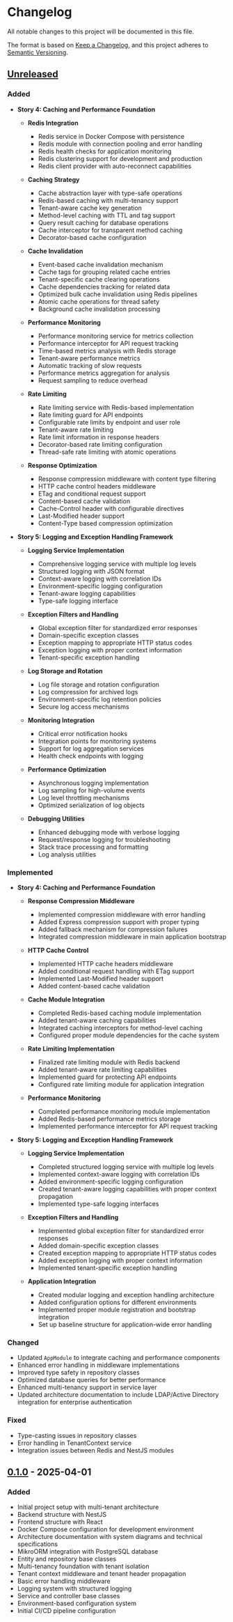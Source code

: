 # Changelog

All notable changes to this project will be documented in this file.

The format is based on [Keep a Changelog](https://keepachangelog.com/en/1.0.0/),
and this project adheres to [Semantic Versioning](https://semver.org/spec/v2.0.0.html).

## [Unreleased]

### Added

- **Story 4: Caching and Performance Foundation**
  - **Redis Integration**
    - Redis service in Docker Compose with persistence
    - Redis module with connection pooling and error handling
    - Redis health checks for application monitoring
    - Redis clustering support for development and production
    - Redis client provider with auto-reconnect capabilities

  - **Caching Strategy**
    - Cache abstraction layer with type-safe operations
    - Redis-based caching with multi-tenancy support
    - Tenant-aware cache key generation
    - Method-level caching with TTL and tag support
    - Query result caching for database operations
    - Cache interceptor for transparent method caching
    - Decorator-based cache configuration

  - **Cache Invalidation**
    - Event-based cache invalidation mechanism
    - Cache tags for grouping related cache entries
    - Tenant-specific cache clearing operations
    - Cache dependencies tracking for related data
    - Optimized bulk cache invalidation using Redis pipelines
    - Atomic cache operations for thread safety
    - Background cache invalidation processing

  - **Performance Monitoring**
    - Performance monitoring service for metrics collection
    - Performance interceptor for API request tracking
    - Time-based metrics analysis with Redis storage
    - Tenant-aware performance metrics
    - Automatic tracking of slow requests
    - Performance metrics aggregation for analysis
    - Request sampling to reduce overhead

  - **Rate Limiting**
    - Rate limiting service with Redis-based implementation
    - Rate limiting guard for API endpoints
    - Configurable rate limits by endpoint and user role
    - Tenant-aware rate limiting
    - Rate limit information in response headers
    - Decorator-based rate limiting configuration
    - Thread-safe rate limiting with atomic operations

  - **Response Optimization**
    - Response compression middleware with content type filtering
    - HTTP cache control headers middleware
    - ETag and conditional request support
    - Content-based cache validation
    - Cache-Control header with configurable directives
    - Last-Modified header support
    - Content-Type based compression optimization

- **Story 5: Logging and Exception Handling Framework**
  - **Logging Service Implementation**
    - Comprehensive logging service with multiple log levels
    - Structured logging with JSON format
    - Context-aware logging with correlation IDs
    - Environment-specific logging configuration
    - Tenant-aware logging capabilities
    - Type-safe logging interface

  - **Exception Filters and Handling**
    - Global exception filter for standardized error responses
    - Domain-specific exception classes
    - Exception mapping to appropriate HTTP status codes
    - Exception logging with proper context information
    - Tenant-specific exception handling

  - **Log Storage and Rotation**
    - Log file storage and rotation configuration
    - Log compression for archived logs
    - Environment-specific log retention policies
    - Secure log access mechanisms

  - **Monitoring Integration**
    - Critical error notification hooks
    - Integration points for monitoring systems
    - Support for log aggregation services
    - Health check endpoints with logging

  - **Performance Optimization**
    - Asynchronous logging implementation
    - Log sampling for high-volume events
    - Log level throttling mechanisms
    - Optimized serialization of log objects

  - **Debugging Utilities**
    - Enhanced debugging mode with verbose logging
    - Request/response logging for troubleshooting
    - Stack trace processing and formatting
    - Log analysis utilities

### Implemented

- **Story 4: Caching and Performance Foundation**
  - **Response Compression Middleware**
    - Implemented compression middleware with error handling
    - Added Express compression support with proper typing
    - Added fallback mechanism for compression failures
    - Integrated compression middleware in main application bootstrap
  
  - **HTTP Cache Control**
    - Implemented HTTP cache headers middleware
    - Added conditional request handling with ETag support
    - Implemented Last-Modified header support
    - Added content-based cache validation

  - **Cache Module Integration**
    - Completed Redis-based caching module implementation
    - Added tenant-aware caching capabilities
    - Integrated caching interceptors for method-level caching
    - Configured proper module dependencies for the cache system

  - **Rate Limiting Implementation**
    - Finalized rate limiting module with Redis backend
    - Added tenant-aware rate limiting capabilities
    - Implemented guard for protecting API endpoints
    - Configured rate limiting module for application integration

  - **Performance Monitoring**
    - Completed performance monitoring module implementation
    - Added Redis-based performance metrics storage
    - Implemented performance interceptor for API request tracking

- **Story 5: Logging and Exception Handling Framework**
  - **Logging Service Implementation**
    - Completed structured logging service with multiple log levels
    - Implemented context-aware logging with correlation IDs
    - Added environment-specific logging configuration
    - Created tenant-aware logging capabilities with proper context propagation
    - Implemented type-safe logging interfaces

  - **Exception Filters and Handling**
    - Implemented global exception filter for standardized error responses
    - Added domain-specific exception classes
    - Created exception mapping to appropriate HTTP status codes
    - Added exception logging with proper context information
    - Implemented tenant-specific exception handling

  - **Application Integration**
    - Created modular logging and exception handling architecture
    - Added configuration options for different environments
    - Implemented proper module registration and bootstrap integration
    - Set up baseline structure for application-wide error handling

### Changed

- Updated `AppModule` to integrate caching and performance components
- Enhanced error handling in middleware implementations
- Improved type safety in repository classes
- Optimized database queries for better performance
- Enhanced multi-tenancy support in service layer
- Updated architecture documentation to include LDAP/Active Directory integration for enterprise authentication

### Fixed

- Type-casting issues in repository classes
- Error handling in TenantContext service
- Integration issues between Redis and NestJS modules

## [0.1.0] - 2025-04-01

### Added

- Initial project setup with multi-tenant architecture
- Backend structure with NestJS
- Frontend structure with React
- Docker Compose configuration for development environment
- Architecture documentation with system diagrams and technical specifications
- MikroORM integration with PostgreSQL database
- Entity and repository base classes
- Multi-tenancy foundation with tenant isolation
- Tenant context middleware and tenant header propagation
- Basic error handling middleware
- Logging system with structured logging
- Service and controller base classes
- Environment-based configuration system
- Initial CI/CD pipeline configuration

[Unreleased]: https://github.com/your-org/acci-nest/compare/v0.1.0...HEAD
[0.1.0]: https://github.com/your-org/acci-nest/releases/tag/v0.1.0
